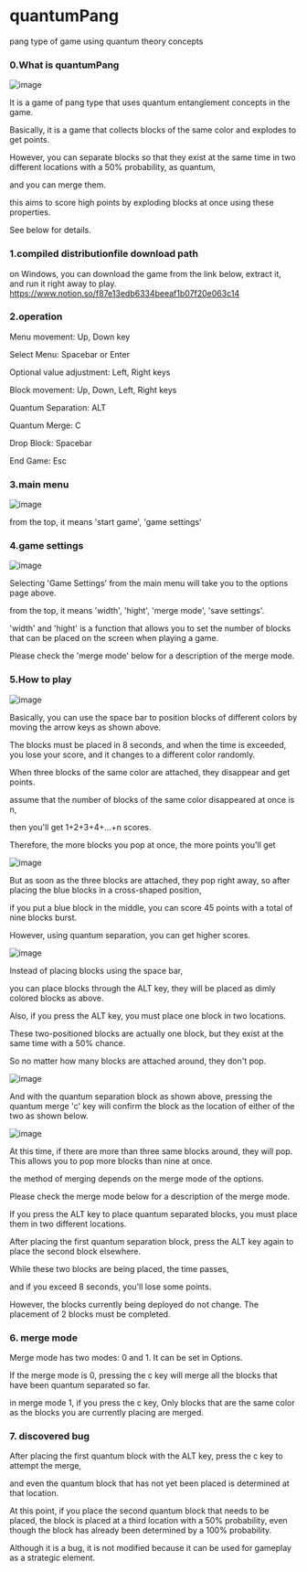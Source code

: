 # quantumPang
pang type of game using quantum theory concepts

### 0.What is quantumPang
![image](https://user-images.githubusercontent.com/58128848/96974153-c9f9eb00-1553-11eb-8861-88ee1d5cf044.png)

It is a game of pang type that uses quantum entanglement concepts in the game.

Basically, it is a game that collects blocks of the same color and explodes to get points.

However, you can separate blocks so that they exist at the same time in two different locations with a 50% probability, as quantum, 

and you can merge them.

this aims to score high points by exploding blocks at once using these properties.

See below for details.

### 1.compiled distributionfile download path
on Windows, you can download the game from the link below, extract it, and run it right away to play.
https://www.notion.so/f87e13edb6334beeaf1b07f20e063c14

### 2.operation

Menu movement: Up, Down key

Select Menu: Spacebar or Enter

Optional value adjustment: Left, Right keys

Block movement: Up, Down, Left, Right keys

Quantum Separation: ALT

Quantum Merge: C

Drop Block: Spacebar

End Game: Esc

### 3.main menu
![image](https://user-images.githubusercontent.com/58128848/96973820-5f48af80-1553-11eb-82b1-4ef12ce85c20.png)

from the top, it means 'start game', 'game settings'

### 4.game settings
![image](https://user-images.githubusercontent.com/58128848/96973862-6ec7f880-1553-11eb-8323-e83833824720.png)

Selecting 'Game Settings' from the main menu will take you to the options page above.

from the top, it means 'width', 'hight', 'merge mode', 'save settings'.

'width' and 'hight' is a function that allows you to set the number of blocks that can be placed on the screen when playing a game.

Please check the 'merge mode' below for a description of the merge mode.

### 5.How to play
![image](https://user-images.githubusercontent.com/58128848/96973970-8d2df400-1553-11eb-8d95-b5d0c30b102f.png)

Basically, you can use the space bar to position blocks of different colors by moving the arrow keys as shown above.

The blocks must be placed in 8 seconds, and when the time is exceeded, you lose your score, and it changes to a different color randomly.

When three blocks of the same color are attached, they disappear and get points.

assume that the number of blocks of the same color disappeared at once is n, 

then you'll get 1+2+3+4+...+n scores.

Therefore, the more blocks you pop at once, the more points you'll get

![image](https://user-images.githubusercontent.com/58128848/96976139-6d4bff80-1556-11eb-9c71-be5ad0a40edd.png)

But as soon as the three blocks are attached, they pop right away, so after placing the blue blocks in a cross-shaped position,

if you put a blue block in the middle, you can score 45 points with a total of nine blocks burst.

However, using quantum separation, you can get higher scores.

![image](https://user-images.githubusercontent.com/58128848/96974021-9cad3d00-1553-11eb-8d6a-11edb0f02e2d.png)

Instead of placing blocks using the space bar, 

you can place blocks through the ALT key, they will be placed as dimly colored blocks as above.

Also, if you press the ALT key, you must place one block in two locations.

These two-positioned blocks are actually one block, but they exist at the same time with a 50% chance.

So no matter how many blocks are attached around, they don't pop.

![image](https://user-images.githubusercontent.com/58128848/96974153-c9f9eb00-1553-11eb-8861-88ee1d5cf044.png)

And with the quantum separation block as shown above, pressing the quantum merge 'c' key will confirm the block as the location of either of the two as shown below.

![image](https://user-images.githubusercontent.com/58128848/96974176-d2522600-1553-11eb-91e0-612d2971d542.png)

At this time, if there are more than three same blocks around, they will pop. This allows you to pop more blocks than nine at once.

the method of merging depends on the merge mode of the options.

Please check the merge mode below for a description of the merge mode.

If you press the ALT key to place quantum separated blocks, you must place them in two different locations.

After placing the first quantum separation block, press the ALT key again to place the second block elsewhere.

While these two blocks are being placed, the time passes, 

and if you exceed 8 seconds, you'll lose some points.

However, the blocks currently being deployed do not change. The placement of 2 blocks must be completed.

### 6. merge mode
Merge mode has two modes: 0 and 1. It can be set in Options.

If the merge mode is 0, pressing the c key will merge all the blocks that have been quantum separated so far.

in merge mode 1, if you press the c key, Only blocks that are the same color as the blocks you are currently placing are merged.

### 7. discovered bug

After placing the first quantum block with the ALT key, press the c key to attempt the merge, 

and even the quantum block that has not yet been placed is determined at that location.

At this point, if you place the second quantum block that needs to be placed, the block is placed at a third location with a 50% probability, even though the block has already been determined by a 100% probability.

Although it is a bug, it is not modified because it can be used for gameplay as a strategic element.


